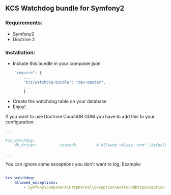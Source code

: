 ## KCS Watchdog bundle for Symfony2

### Requirements:

* Symfony2
* Doctrine 2

### Installation:


* Include this bundle in your composer.json

```javascript
    "require": {
        ...
        "kcs/watchdog-bundle": "dev-master",
        ...
        }
```

* Create the watchdog table on your database
* Enjoy!


If you want to use Doctrine CouchDB ODM you have to add this to your configuration:

```yaml
...

kcs_watchdog:
    db_driver:          couchdb         # Allowed values "orm" (default), "couchdb"

...
```

You can ignore some exceptions you don't want to log; Example:

```yaml

kcs_watchdog:
    allowed_exceptions:
        - Symfony\Component\HttpKernel\Exception\NotFoundHttpException

```
